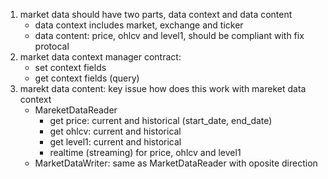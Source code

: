 1. market data should have two parts, data context and data content
   - data context includes market, exchange and ticker
   - data content: price, ohlcv and level1, should be compliant with fix protocal
2. market data context manager contract:
   - set context fields
   - get context fields (query)
3. marekt data content: key issue how does this work with mareket data context
   - MareketDataReader
     - get price: current and historical (start_date, end_date)
     - get ohlcv: current and historical
     - get level1: current and historical
     - realtime (streaming) for price, ohlcv and level1
   - MarketDataWriter: same as MarketDataReader with oposite direction